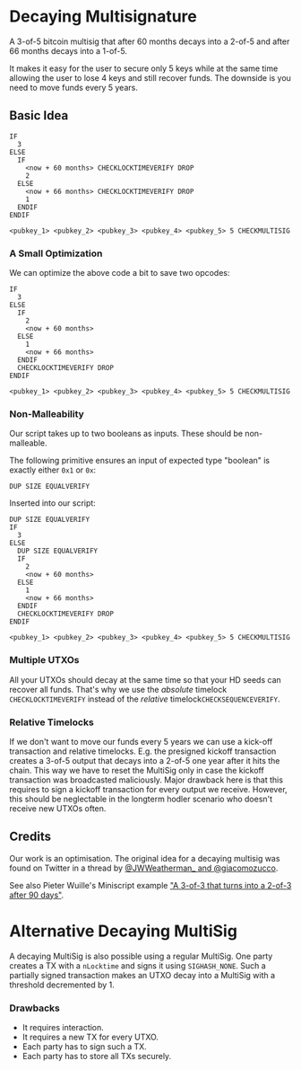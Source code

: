 # Decaying Multisignature 

A 3-of-5 bitcoin multisig that after 60 months decays into a 2-of-5 and after 66 months decays into a 1-of-5.
 
It makes it easy for the user to secure only 5 keys while at the same time allowing the user to lose 4 keys and still recover funds. The downside is you need to move funds every 5 years.

## Basic Idea
```
IF
  3
ELSE
  IF
    <now + 60 months> CHECKLOCKTIMEVERIFY DROP
    2
  ELSE
    <now + 66 months> CHECKLOCKTIMEVERIFY DROP
    1
  ENDIF
ENDIF

<pubkey_1> <pubkey_2> <pubkey_3> <pubkey_4> <pubkey_5> 5 CHECKMULTISIG
```

### A Small Optimization
We can optimize the above code a bit to save two opcodes:
```
IF
  3
ELSE
  IF
    2
    <now + 60 months>
  ELSE
    1
    <now + 66 months>
  ENDIF
  CHECKLOCKTIMEVERIFY DROP
ENDIF

<pubkey_1> <pubkey_2> <pubkey_3> <pubkey_4> <pubkey_5> 5 CHECKMULTISIG
```

### Non-Malleability 
Our script takes up to two booleans as inputs. These should be non-malleable.

The following primitive ensures an input of expected type "boolean" is exactly either `0x1` or `0x`:

```
DUP SIZE EQUALVERIFY
```

Inserted into our script:
```
DUP SIZE EQUALVERIFY
IF
  3
ELSE
  DUP SIZE EQUALVERIFY
  IF
    2
    <now + 60 months>
  ELSE
    1
    <now + 66 months>
  ENDIF
  CHECKLOCKTIMEVERIFY DROP
ENDIF

<pubkey_1> <pubkey_2> <pubkey_3> <pubkey_4> <pubkey_5> 5 CHECKMULTISIG
```


### Multiple UTXOs 
All your UTXOs should decay at the same time so that your HD seeds can recover all funds. That's why we use the *absolute* timelock `CHECKLOCKTIMEVERIFY` instead of the *relative* timelock`CHECKSEQUENCEVERIFY`.

### Relative Timelocks
If we don't want to move our funds every 5 years we can use a kick-off transaction and relative timelocks. E.g. the presigned kickoff transaction creates a 3-of-5 output that decays into a 2-of-5 one year after it hits the chain. This way we have to reset the MultiSig only in case the kickoff transaction was broadcasted maliciously. Major drawback here is that this requires to sign a kickoff transaction for every output we receive. However, this should be neglectable in the longterm hodler scenario who doesn't receive new UTXOs often.


## Credits 
Our work is an optimisation. The original idea for a decaying multisig was found on Twitter in a thread by [@JWWeatherman_ and @giacomozucco](https://twitter.com/JWWeatherman_/status/1249101431161774080). 

See also Pieter Wuille's Miniscript example ["A 3-of-3 that turns into a 2-of-3 after 90 days"](http://bitcoin.sipa.be/miniscript/).



# Alternative Decaying MultiSig
A decaying MultiSig is also possible using a regular MultiSig. One party creates a TX with a `nLocktime` and signs it using `SIGHASH_NONE`. Such a partially signed transaction makes an UTXO decay into a MultiSig with a threshold decremented by 1.

### Drawbacks 
- It requires interaction. 
- It requires a new TX for every UTXO. 
- Each party has to sign such a TX. 
- Each party has to store all TXs securely.
